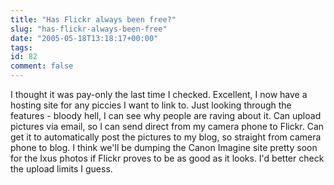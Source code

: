 ```yaml
---
title: "Has Flickr always been free?"
slug: "has-flickr-always-been-free"
date: "2005-05-18T13:18:17+00:00"
tags:
id: 82
comment: false
---
```


<div style="clear:both;"></div>I thought it was pay-only the last time I checked. Excellent, I now have a hosting site for any piccies I want to link to. Just looking through the features - bloody hell, I can see why people are raving about it. Can upload pictures via email, so I can send direct from my camera phone to Flickr. Can get it to automatically post the pictures to my blog, so straight from camera phone to blog. I think we'll be dumping the Canon Imagine site pretty soon for the Ixus photos if Flickr proves to be as good as it looks. I'd better check the upload limits I guess.
<div style="clear:both; padding-bottom: 0.25em;"></div>
